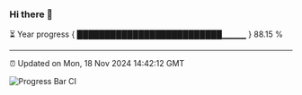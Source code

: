 ### Hi there 👋

⏳ Year progress { ██████████████████████████▁▁▁▁ } 88.15 %

---

⏰ Updated on Mon, 18 Nov 2024 14:42:12 GMT

![Progress Bar CI](https://github.com/IshwaranRudhara/GIT-ACTION/workflows/Progress%20Bar%20CI/badge.svg)
